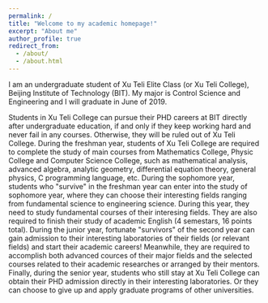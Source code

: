 ```yaml
---
permalink: /
title: "Welcome to my academic homepage!"
excerpt: "About me"
author_profile: true
redirect_from: 
  - /about/
  - /about.html
---
```



I am an undergraduate student of Xu Teli Elite Class (or Xu Teli College), Beijing Institute of Technology (BIT). My major is Control Science and Engineering and I will graduate in June of 2019.

Students in Xu Teli College can pursue their PHD careers at BIT directly after undergraduate education, if and only if they keep working hard and never fail in any courses. Otherwise, they will be ruled out of Xu Teli College. 
During the freshman year, students of Xu Teli College are required to complete the study of main courses from Mathematics College, Physic College and Computer Science College, such as mathematical analysis, advanced algebra, analytic geometry, differential equation theory, general physics, C programming language, etc. 
During the sophomore year, students who "survive" in the freshman year can enter into the study of sophomore year, where they can choose their interesting fields ranging from fundamental science to engineering science. During this year, they need to study fundamental courses of their interesing fields. They are also required to finish their study of academic English (4 semestars, 16 points total). 
During the junior year, fortunate "survivors" of the second year can gain admission to their interesting laboratories of their fields  (or relevant fields) and start their academic careers! Meanwhile, they are required to accomplish both advanced cources of their major fields and the selected courses related to their academic researches or arranged by their mentors.
Finally, during the senior year, students who still stay at Xu Teli College can obtain their PHD admission directly in their interesting laboratories. Or they can choose to give up and apply graduate programs of other universities.


